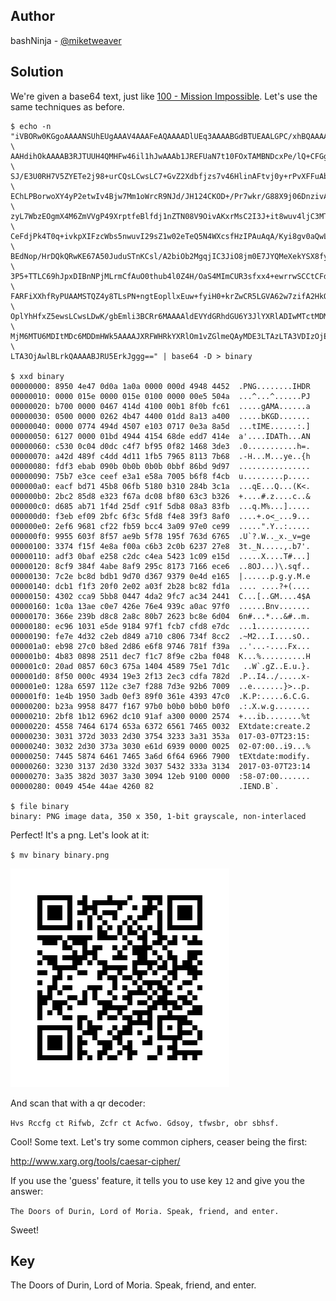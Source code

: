 ## Author
bashNinja - [@miketweaver](https://twitter.com/miketweaver)

## Solution
We're given a base64 text, just like [100 - Mission Impossible](/crypto_in_the_house/100_mission_possible/solution.md). Let's use the same techniques as before.

```
$ echo -n "iVBORw0KGgoAAAANSUhEUgAAAV4AAAFeAQAAAADlUEq3AAAABGdBTUEAALGPC/xhBQAAAAJiS0dE \
AAHdihOkAAAAB3RJTUUH4QMHFw46il1hJwAAAb1JREFUaN7t10FOxTAMBNDcxPe/lQ+CFGg946Qt \
SJ/E3U0RH7V5ZYETe2j98+urCQsLCwsLC7+GvZ2Xdbfjzs7v46HlinAFtvj0y+rPvXFFuAb7UYCz \
EChLPBorwoXY4yP2etwIv4Bjw7Mm1oWrcR9NJd/JH124CKOD+/Pr7wkr/G88X9j06DnzivAu9paB \
zyL7WbzEOgmX4M6ZmVVgP49XrptfeBlfdj1nZTN08V9OivAKxrMsC2I3J+it8wuv4ljC3MTqVCMc \
CeFdjPk4T0q+ivkpXIFzcWbs5nwuvI29sZ1w02eTeQ5N4WXcsfHzIPAuAqA/Kyi8gv0aQwLMqVu4 \
BEdNop/HrDQkQRwKE67A50JuduSTnKCsl/A2biOb2MgqjIC3JiO8jm0E7JYQMeXekYSX8fy3z9jn \
3P5+TTLC69hJpxDIBnNPjMLrmCfAuO0thub4l0Z4H/OaS4MImCUR3sfxx4+ewrrwSCCtCFdgw2da \
FARFiXXhfRyPUAAMSTQZ4y8TLsPN+ngtEopllxEuw+fyiH0+krZwCR5LGVA62w7zifA2HkOTR8Cy \
OplYhHfxZ5ewsLCwsLDwK/gbEmli3BCRr6MAAAAldEVYdGRhdGU6Y3JlYXRlADIwMTctMDMtMDdU \
MjM6MTU6MDItMDc6MDDmHWk5AAAAJXRFWHRkYXRlOm1vZGlmeQAyMDE3LTAzLTA3VDIzOjE0OjU4 \
LTA3OjAwlBLrkQAAAABJRU5ErkJggg==" | base64 -D > binary

$ xxd binary
00000000: 8950 4e47 0d0a 1a0a 0000 000d 4948 4452  .PNG........IHDR
00000010: 0000 015e 0000 015e 0100 0000 00e5 504a  ...^...^......PJ
00000020: b700 0000 0467 414d 4100 00b1 8f0b fc61  .....gAMA......a
00000030: 0500 0000 0262 4b47 4400 01dd 8a13 a400  .....bKGD.......
00000040: 0000 0774 494d 4507 e103 0717 0e3a 8a5d  ...tIME......:.]
00000050: 6127 0000 01bd 4944 4154 68de edd7 414e  a'....IDATh...AN
00000060: c530 0c04 d0dc c4f7 bf95 0f82 1468 3de3  .0...........h=.
00000070: a42d 489f c4dd 4d11 1fb5 7965 8113 7b68  .-H...M...ye..{h
00000080: fdf3 ebab 090b 0b0b 0b0b 0bbf 86bd 9d97  ................
00000090: 75b7 e3ce ceef e3a1 e58a 7005 b6f8 f4cb  u.........p.....
000000a0: eacf bd71 45b8 06fb 5180 b310 284b 3c1a  ...qE...Q...(K<.
000000b0: 2bc2 85d8 e323 f67a dc08 bf80 63c3 b326  +....#.z....c..&
000000c0: d685 ab71 1f4d 25df c91f 5db8 08a3 83fb  ...q.M%...].....
000000d0: f3eb ef09 2bfc 6f3c 5fd8 f4e8 39f3 8af0  ....+.o<_...9...
000000e0: 2ef6 9681 cf22 fb59 bcc4 3a09 97e0 ce99  .....".Y..:.....
000000f0: 9955 603f 8f57 ae9b 5f78 195f 763d 6765  .U`?.W.._x._v=ge
00000100: 3374 f15f 4e8a f00a c6b3 2c0b 6237 27e8  3t._N.....,.b7'.
00000110: adf3 0baf e258 c2dc c4ea 5423 1c09 e15d  .....X....T#...]
00000120: 8cf9 384f 4abe 8af9 295c 8173 7166 ece6  ..8OJ...)\.sqf..
00000130: 7c2e bc8d bdb1 9d70 d367 9379 0e4d e165  |......p.g.y.M.e
00000140: dcb1 f1f3 20f0 2e02 a03f 2b28 bc82 fd1a  .... ....?+(....
00000150: 4302 cca9 5bb8 0447 4da2 9fc7 ac34 2441  C...[..GM....4$A
00000160: 1c0a 13ae c0e7 426e 76e4 939c a0ac 97f0  ......Bnv.......
00000170: 366e 239b d8c8 2a8c 80b7 2623 bc8e 6d04  6n#...*...&#..m.
00000180: ec96 1031 e5de 9184 97f1 fcb7 cfd8 e7dc  ...1............
00000190: fe7e 4d32 c2eb d849 a710 c806 734f 8cc2  .~M2...I....sO..
000001a0: eb98 27c0 b8ed 2d86 e6f8 9746 781f f39a  ..'...-....Fx...
000001b0: 4b83 0898 2511 dec7 f1c7 8f9e c2ba f048  K...%..........H
000001c0: 20ad 0857 60c3 675a 1404 4589 75e1 7d1c   ..W`.gZ..E.u.}.
000001d0: 8f50 000c 4934 19e3 2f13 2ec3 cdfa 782d  .P..I4../.....x-
000001e0: 128a 6597 112e c3e7 f288 7d3e 92b6 7009  ..e.......}>..p.
000001f0: 1e4b 1950 3adb 0ef3 89f0 361e 4393 47c0  .K.P:.....6.C.G.
00000200: b23a 9958 8477 f167 97b0 b0b0 b0b0 b0f0  .:.X.w.g........
00000210: 2bf8 1b12 6962 dc10 91af a300 0000 2574  +...ib........%t
00000220: 4558 7464 6174 653a 6372 6561 7465 0032  EXtdate:create.2
00000230: 3031 372d 3033 2d30 3754 3233 3a31 353a  017-03-07T23:15:
00000240: 3032 2d30 373a 3030 e61d 6939 0000 0025  02-07:00..i9...%
00000250: 7445 5874 6461 7465 3a6d 6f64 6966 7900  tEXtdate:modify.
00000260: 3230 3137 2d30 332d 3037 5432 333a 3134  2017-03-07T23:14
00000270: 3a35 382d 3037 3a30 3094 12eb 9100 0000  :58-07:00.......
00000280: 0049 454e 44ae 4260 82                   .IEND.B`.

$ file binary
binary: PNG image data, 350 x 350, 1-bit grayscale, non-interlaced
```

Perfect! It's a png. Let's look at it:

`$ mv binary binary.png`

![binary.png](solution-files/binary.png)

And scan that with a qr decoder:

`Hvs Rccfg ct Rifwb, Zcfr ct Acfwo. Gdsoy, tfwsbr, obr sbhsf.`

Cool! Some text. Let's try some common ciphers, ceaser being the first:

http://www.xarg.org/tools/caesar-cipher/

If you use the 'guess' feature, it tells you to use key `12` and give you the answer:

`The Doors of Durin, Lord of Moria. Speak, friend, and enter.`

Sweet!

## Key
The Doors of Durin, Lord of Moria. Speak, friend, and enter.
